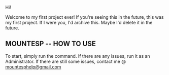 Hi!

Welcome to my first project ever! If you're seeing this in the future, this was my first project. If I were you, I'd archive this. Maybe I'd delete it in the future.

MOUNTESP -- HOW TO USE
----------------------
To start, simply run the command. If there are any issues, run it as an Administrator. If there are still some issues, contact me @ mountesphelp@gmail.com
